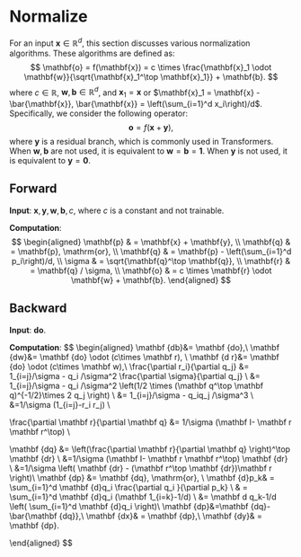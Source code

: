 
# Normalize

For an input $\mathbf{x} \in \mathbb{R}^d$, this section discusses various normalization algorithms. These algorithms are defined as:
$$
\mathbf{o} = f(\mathbf{x}) = c \times \frac{\mathbf{x}_1 \odot \mathbf{w}}{\sqrt{\mathbf{x}_1^\top \mathbf{x}_1}} + \mathbf{b}.
$$
where $c \in \mathbb{R}$, $\mathbf{w}, \mathbf{b} \in \mathbb{R}^d$, and $\mathbf{x}_1 = \mathbf{x}$ or $\mathbf{x}_1 = \mathbf{x} - \bar{\mathbf{x}}, \bar{\mathbf{x}} = \left(\sum_{i=1}^d x_i\right)/d$. Specifically, we consider the following operator:
$$
\mathbf{o} = f(\mathbf{x} + \mathbf{y}),
$$
where $\mathbf{y}$ is a residual branch, which is commonly used in Transformers. When $\mathbf{w}, \mathbf{b}$ are not used, it is equivalent to $\mathbf{w} = \mathbf{b} = \mathbf{1}$. When $\mathbf{y}$ is not used, it is equivalent to $\mathbf{y} = \mathbf{0}$.

## Forward

**Input**: $\mathbf{x}, \mathbf{y}, \mathbf{w}, \mathbf{b}, c$, where $c$ is a constant and not trainable.

**Computation**:
$$
\begin{aligned}
\mathbf{p} & = \mathbf{x} + \mathbf{y}, \\
\mathbf{q} & = \mathbf{p}, \mathrm{or}, \\
\mathbf{q} & = \mathbf{p} - \left(\sum_{i=1}^d p_i\right)/d, \\
\sigma & = \sqrt{\mathbf{q}^\top \mathbf{q}}, \\
\mathbf{r} & = \mathbf{q} / \sigma, \\
\mathbf{o} & = c \times \mathbf{r} \odot \mathbf{w} + \mathbf{b}.
\end{aligned}
$$

## Backward

**Input**: $\mathbf{do}$.

**Computation**:
$$
\begin{aligned}
\mathbf {db}&= \mathbf {do},\\
\mathbf {dw}&= \mathbf {do} \odot (c\times \mathbf r),  \\
\mathbf {d r}&= \mathbf {do} \odot (c\times \mathbf w),\\
\frac{\partial r_i}{\partial q_j}
&= 1_{i=j}/\sigma - q_i /\sigma^2 \frac{\partial \sigma}{\partial q_j}  \\
&= 1_{i=j}/\sigma - q_i /\sigma^2 \left(1/2 \times  (\mathbf q^\top \mathbf q)^{-1/2}\times 2 q_j \right)   \\
&= 1_{i=j}/\sigma - q_iq_j /\sigma^3   \\
&=1/\sigma  (1_{i=j}-r_i r_j)   \\

\frac{\partial \mathbf r}{\partial \mathbf q}
&= 1/\sigma (\mathbf I- \mathbf r \mathbf r^\top) \\


\mathbf {dq}
&= \left(\frac{\partial \mathbf r}{\partial \mathbf q} \right)^\top \mathbf {dr}  \\
&=1/\sigma (\mathbf I- \mathbf r \mathbf r^\top) \mathbf {dr}  \\
&=1/\sigma  \left( \mathbf {dr}  - (\mathbf r^\top \mathbf {dr})\mathbf r    \right)\\
\mathbf {dp} &= \mathbf {dq}, \mathrm{or}, \\
\mathbf {d}p_k& = \sum_{i=1}^d \mathbf {d}q_i \frac{\partial q_i }{\partial p_k} \\
& = \sum_{i=1}^d \mathbf {d}q_i (\mathbf 1_{i=k}-1/d) \\
&=  \mathbf d q_k-1/d \left( \sum_{i=1}^d \mathbf {d}q_i  \right)\\
\mathbf {dp}&=\mathbf {dq}-\bar{\mathbf {dq}},\\
\mathbf {dx}& = \mathbf {dp},\\
\mathbf {dy}& = \mathbf {dp}.

\end{aligned}
$$
